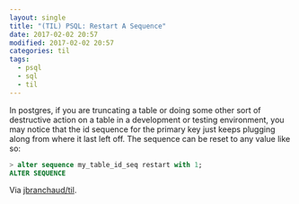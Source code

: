 ```yaml
---
layout: single
title: "(TIL) PSQL: Restart A Sequence"
date: 2017-02-02 20:57
modified: 2017-02-02 20:57
categories: til
tags:
  - psql
  - sql
  - til
---
```


In postgres, if you are truncating a table or doing some other sort of
destructive action on a table in a development or testing environment, you
may notice that the id sequence for the primary key just keeps plugging
along from where it last left off. The sequence can be reset to any value
like so:

```sql
> alter sequence my_table_id_seq restart with 1;
ALTER SEQUENCE
```

Via [jbranchaud/til](https://github.com/jbranchaud/til).
